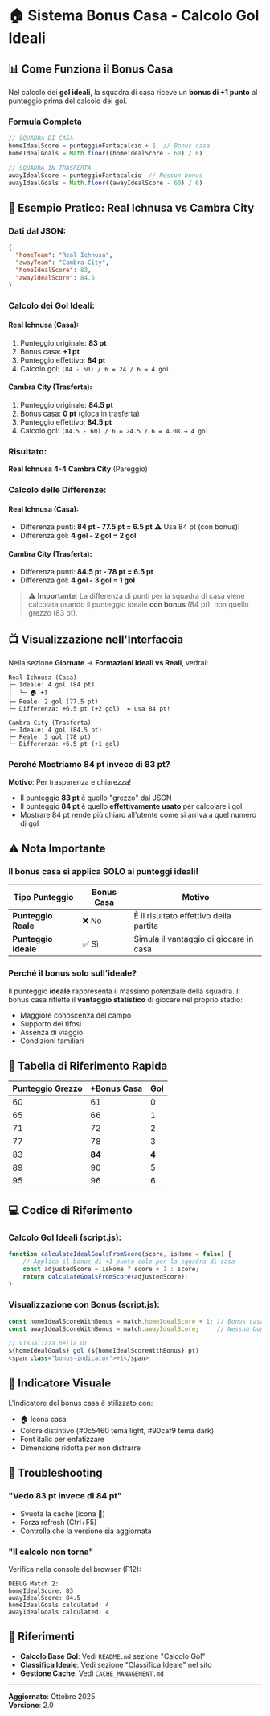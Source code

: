 # 🏠 Sistema Bonus Casa - Calcolo Gol Ideali

## 📊 Come Funziona il Bonus Casa

Nel calcolo dei **gol ideali**, la squadra di casa riceve un **bonus di +1 punto** al punteggio prima del calcolo dei gol.

### Formula Completa

```javascript
// SQUADRA DI CASA
homeIdealScore = punteggioFantacalcio + 1  // Bonus casa
homeIdealGoals = Math.floor((homeIdealScore - 60) / 6)

// SQUADRA IN TRASFERTA
awayIdealScore = punteggioFantacalcio  // Nessun bonus
awayIdealGoals = Math.floor((awayIdealScore - 60) / 6)
```

## 🎯 Esempio Pratico: Real Ichnusa vs Cambra City

### Dati dal JSON:
```json
{
  "homeTeam": "Real Ichnusa",
  "awayTeam": "Cambra City",
  "homeIdealScore": 83,
  "awayIdealScore": 84.5
}
```

### Calcolo dei Gol Ideali:

#### Real Ichnusa (Casa):
1. Punteggio originale: **83 pt**
2. Bonus casa: **+1 pt**
3. Punteggio effettivo: **84 pt**
4. Calcolo gol: `(84 - 60) / 6 = 24 / 6 = 4 gol`

#### Cambra City (Trasferta):
1. Punteggio originale: **84.5 pt**
2. Bonus casa: **0 pt** (gioca in trasferta)
3. Punteggio effettivo: **84.5 pt**
4. Calcolo gol: `(84.5 - 60) / 6 = 24.5 / 6 = 4.08 → 4 gol`

### Risultato:
**Real Ichnusa 4-4 Cambra City** (Pareggio)

### Calcolo delle Differenze:

#### Real Ichnusa (Casa):
- Differenza punti: **84 pt - 77.5 pt = 6.5 pt** ⚠️ Usa 84 pt (con bonus)!
- Differenza gol: **4 gol - 2 gol = 2 gol**

#### Cambra City (Trasferta):
- Differenza punti: **84.5 pt - 78 pt = 6.5 pt**
- Differenza gol: **4 gol - 3 gol = 1 gol**

> ⚠️ **Importante**: La differenza di punti per la squadra di casa viene calcolata usando il punteggio ideale **con bonus** (84 pt), non quello grezzo (83 pt).

## 📺 Visualizzazione nell'Interfaccia

Nella sezione **Giornate** → **Formazioni Ideali vs Reali**, vedrai:

```
Real Ichnusa (Casa)
├─ Ideale: 4 gol (84 pt)
│  └─ 🏠 +1
├─ Reale: 2 gol (77.5 pt)
└─ Differenza: +6.5 pt (+2 gol)  ← Usa 84 pt!

Cambra City (Trasferta)
├─ Ideale: 4 gol (84.5 pt)
├─ Reale: 3 gol (78 pt)
└─ Differenza: +6.5 pt (+1 gol)
```

### Perché Mostriamo 84 pt invece di 83 pt?

**Motivo**: Per trasparenza e chiarezza!

- Il punteggio **83 pt** è quello "grezzo" dal JSON
- Il punteggio **84 pt** è quello **effettivamente usato** per calcolare i gol
- Mostrare 84 pt rende più chiaro all'utente come si arriva a quel numero di gol

## ⚠️ Nota Importante

### Il bonus casa si applica SOLO ai punteggi ideali!

| Tipo Punteggio | Bonus Casa | Motivo |
|----------------|------------|---------|
| **Punteggio Reale** | ❌ No | È il risultato effettivo della partita |
| **Punteggio Ideale** | ✅ Sì | Simula il vantaggio di giocare in casa |

### Perché il bonus solo sull'ideale?

Il punteggio **ideale** rappresenta il massimo potenziale della squadra. Il bonus casa riflette il **vantaggio statistico** di giocare nel proprio stadio:
- Maggiore conoscenza del campo
- Supporto dei tifosi
- Assenza di viaggio
- Condizioni familiari

## 🔢 Tabella di Riferimento Rapida

| Punteggio Grezzo | +Bonus Casa | Gol |
|------------------|-------------|-----|
| 60 | 61 | 0 |
| 65 | 66 | 1 |
| 71 | 72 | 2 |
| 77 | 78 | 3 |
| 83 | **84** | **4** |
| 89 | 90 | 5 |
| 95 | 96 | 6 |

## 💻 Codice di Riferimento

### Calcolo Gol Ideali (script.js):
```javascript
function calculateIdealGoalsFromScore(score, isHome = false) {
    // Applica il bonus di +1 punto solo per la squadra di casa
    const adjustedScore = isHome ? score + 1 : score;
    return calculateGoalsFromScore(adjustedScore);
}
```

### Visualizzazione con Bonus (script.js):
```javascript
const homeIdealScoreWithBonus = match.homeIdealScore + 1; // Bonus casa
const awayIdealScoreWithBonus = match.awayIdealScore;     // Nessun bonus

// Visualizza nella UI
${homeIdealGoals} gol (${homeIdealScoreWithBonus} pt)
<span class="bonus-indicator">+1</span>
```

## 🎨 Indicatore Visuale

L'indicatore del bonus casa è stilizzato con:
- 🏠 Icona casa
- Colore distintivo (#0c5460 tema light, #90caf9 tema dark)
- Font italic per enfatizzare
- Dimensione ridotta per non distrarre

## 🐛 Troubleshooting

### "Vedo 83 pt invece di 84 pt"
- Svuota la cache (icona 🧹)
- Forza refresh (Ctrl+F5)
- Controlla che la versione sia aggiornata

### "Il calcolo non torna"
Verifica nella console del browser (F12):
```
DEBUG Match 2:
homeIdealScore: 83
awayIdealScore: 84.5
homeIdealGoals calculated: 4
awayIdealGoals calculated: 4
```

## 📖 Riferimenti

- **Calcolo Base Gol**: Vedi `README.md` sezione "Calcolo Gol"
- **Classifica Ideale**: Vedi sezione "Classifica Ideale" nel sito
- **Gestione Cache**: Vedi `CACHE_MANAGEMENT.md`

---

**Aggiornato**: Ottobre 2025  
**Versione**: 2.0
